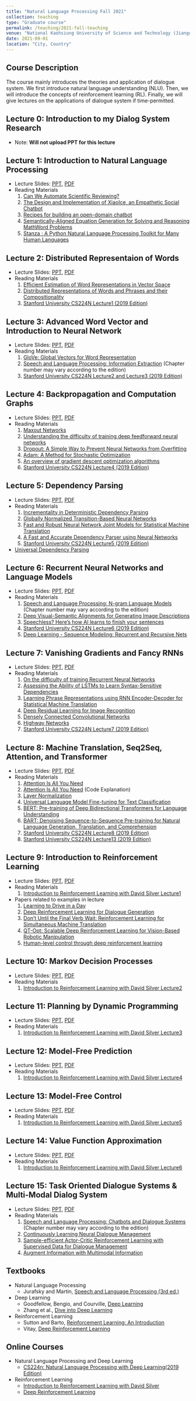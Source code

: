 ```yaml
---
title: "Natural Language Processing Fall 2021"
collection: teaching
type: "Graduate course"
permalink: /teaching/2021-fall-teaching
venue: "National Kaohsiung University of Science and Technology (Jiangong Campus)"
date: 2021-09-01
location: "City, Country"
---
```



## Course Description
The course mainly introduces the theories and application of dialogue system. We first introduce natural language understanding (NLU). Then, we will introduce the concepts of reinforcement learning (RL). Finally, we will give lectures on the applications of dialogue system if time-permitted.

## Lecture 0: Introduction to my Dialog System Research
* Note: **Will not upload PPT for this lecture**

## Lecture 1: Introduction to Natural Language Processing
* Lecture Slides: [PPT](https://docs.google.com/presentation/d/1tptz5D6BQ9QJRvnS7qbPiYQBS04wySSE/edit?usp=sharing&ouid=114043367878486864741&rtpof=true&sd=true), [PDF](https://drive.google.com/file/d/1-Q5wC-T1ecSsw8jbA1yJT9aC7_r0ieai/view?usp=sharing)
* Reading Materials
  1. [Can We Automate Scientific Reviewing?](https://arxiv.org/abs/2102.00176)
  2. [The Design and Implementation of XiaoIce, an Empathetic Social Chatbot](https://dl.acm.org/doi/10.1162/coli_a_00368)
  3. [Recipes for building an open-domain chatbot](https://arxiv.org/abs/2004.13637)
  4. [Semantically-Aligned Equation Generation for Solving and Reasoning MathWord Problems](https://www.aclweb.org/anthology/N19-1272/)
  5. [Stanza : A Python Natural Language Processing Toolkit for Many Human Languages](https://www.aclweb.org/anthology/2020.acl-demos.14/)
 
## Lecture 2: Distributed Representaion of Words
 * Lecture Slides: [PPT](https://docs.google.com/presentation/d/1xKvSX2zJQC0z1BuPcrYKMb7G7On_X9YO/edit?usp=sharing&ouid=114043367878486864741&rtpof=true&sd=true), [PDF](https://drive.google.com/file/d/1vlg-sCR4_UEr0JEAt-zDyQjmHLkXJBua/view?usp=sharing)
 * Reading Materials
   1. [Efficient Estimation of Word Representations in Vector Space](https://arxiv.org/abs/1301.3781)
   2. [Distributed Representations of Words and Phrases and their Compositionality](https://arxiv.org/abs/1310.4546)
   3. [Stanford University CS224N Lecture1 (2019 Edition)](https://web.stanford.edu/class/archive/cs/cs224n/cs224n.1194/)

## Lecture 3: Advanced Word Vector and Introduction to Neural Network
* Lecture Slides: [PPT](https://docs.google.com/presentation/d/1KnpY12RB8eaoh_X6Ts_-r-Fw0dv6Td2f/edit?usp=sharing&ouid=114043367878486864741&rtpof=true&sd=true), [PDF](https://drive.google.com/file/d/1UU0XmZCb_7mZOkfuHIeyhHZA6WmZWbuB/view?usp=sharing)
* Reading Materials
  1. [GloVe: Global Vectors for Word Representation](https://www.aclweb.org/anthology/D14-1162/)
  2. [Speech and Language Processing: Information Extraction](https://web.stanford.edu/~jurafsky/slp3/) (Chapter number may vary according to the edition)
  3. [Stanford University CS224N Lecture2 and Lecture3 (2019 Edition)](https://web.stanford.edu/class/archive/cs/cs224n/cs224n.1194/) 

## Lecture 4: Backpropagation and Computation Graphs
* Lecture Slides: [PPT](https://docs.google.com/presentation/d/14JztTSqv2ueOb-4AjcQ8UXt3NvW5iVyq/edit?usp=sharing&ouid=114043367878486864741&rtpof=true&sd=true), [PDF](https://drive.google.com/file/d/107RowbVPtE65MNqKgjplPZz0Nyrpwa0-/view?usp=sharing)
* Reading Materials
  1. [Maxout Networks](https://arxiv.org/pdf/1302.4389.pdfMaxout%20Networks)
  2. [Understanding the difficulty of training deep feedforward neural networks](http://proceedings.mlr.press/v9/glorot10a/glorot10a.pdf)
  3. [Dropout: A Simple Way to Prevent Neural Networks from Overfitting](https://jmlr.org/papers/volume15/srivastava14a/srivastava14a.pdf)
  4. [Adam: A Method for Stochastic Optimization](https://arxiv.org/pdf/1412.6980.pdf)
  5. [An overview of gradient descent optimization algorithms](https://arxiv.org/pdf/1609.04747.pdf)
  6. [Stanford University CS224N Lecture4 (2019 Edition)](https://web.stanford.edu/class/archive/cs/cs224n/cs224n.1194/)

## Lecture 5: Dependency Parsing
* Lecture Slides: [PPT](https://docs.google.com/presentation/d/1QmnOwWliA4UsDX2TlNZoll_feduDOGK7/edit?usp=sharing&ouid=114043367878486864741&rtpof=true&sd=true), [PDF](https://drive.google.com/file/d/1Y4zmOYnCqE1SGqwusuS9l5kEvY_Av5Uh/view?usp=sharing)
* Reading Materials
   1. [Incrementality in Deterministic Dependency Parsing](https://www.aclweb.org/anthology/W04-0308/)
   2. [Globally Normalized Transition-Based Neural Networks](https://arxiv.org/abs/1603.06042)
   3. [Fast and Robust Neural Network Joint Models for Statistical Machine Translation](https://www.aclweb.org/anthology/P14-1129/)
   4. [A Fast and Accurate Dependency Parser using Neural Networks](https://www.aclweb.org/anthology/D14-1082/)
   5. [Stanford University CS224N Lecture5 (2019 Edition)](https://web.stanford.edu/class/archive/cs/cs224n/cs224n.1194/)
* [Universal Dependency Parsing](https://universaldependencies.org/)

## Lecture 6: Recurrent Neural Networks and Language Models
* Lecture Slides: [PPT](https://docs.google.com/presentation/d/1zPjGRoYNbx6yLOQDIEoDeJL-3_R2Vy5b/edit?usp=sharing&ouid=114043367878486864741&rtpof=true&sd=true), [PDF](https://drive.google.com/file/d/1moONQvJA7MtkF7jrWbTjrbHSUNXnWmZ_/view?usp=sharing)
 * Reading Materials
   1. [Speech and Language Processing: N-gram Language Models](https://web.stanford.edu/~jurafsky/slp3/) (Chapter number may vary according to the edition)
   2. [Deep Visual-Semantic Alignments for Generating Image Descriptions](https://arxiv.org/abs/1412.2306)
   3. [Speechless? Here’s how AI learns to finish your sentences](https://tech.fb.com/speechless-heres-how-ai-learns-to-finish-your-sentences/)
   4. [Stanford University CS224N Lecture6 (2019 Edition)](https://web.stanford.edu/class/archive/cs/cs224n/cs224n.1194/)
   5. [Deep Learning - Sequence Modeling: Recurrent and Recursive Nets](https://www.deeplearningbook.org/)

## Lecture 7: Vanishing Gradients and Fancy RNNs
* Lecture Slides: [PPT](https://docs.google.com/presentation/d/14-laGM-JhLFysUtkNfM6nrNeQ8nIsHZ7/edit?usp=sharing&ouid=114043367878486864741&rtpof=true&sd=true), [PDF](https://drive.google.com/file/d/1f4XgFpyYk64V__iNF4Kghqn-ik41QqBf/view?usp=sharing)
* Reading Materials
  1. [On the difficulty of training Recurrent Neural Networks](https://arxiv.org/abs/1211.5063)
  2. [Assessing the Ability of LSTMs to Learn Syntax-Sensitive Dependencies](https://www.aclweb.org/anthology/Q16-1037/)
  3. [Learning Phrase Representations using RNN Encoder-Decoder for Statistical Machine Translation](https://arxiv.org/abs/1406.1078)
  4. [Deep Residual Learning for Image Recognition](https://arxiv.org/abs/1512.03385)
  5. [Densely Connected Convolutional Networks](https://arxiv.org/abs/1608.06993)
  6. [Highway Networks](https://arxiv.org/abs/1505.00387)
  7. [Stanford University CS224N Lecture7 (2019 Edition)](https://web.stanford.edu/class/archive/cs/cs224n/cs224n.1194/)

## Lecture 8: Machine Translation, Seq2Seq, Attention, and Transformer
* Lecture Slides: [PPT](https://docs.google.com/presentation/d/1DiGPzhFnS9xplDbTPo9YvYpkrqZIRGpk/edit?usp=sharing&ouid=114043367878486864741&rtpof=true&sd=true), [PDF](https://drive.google.com/file/d/1lBmX4aagj8LLlEq-cTAjS9zpSnILMB0H/view?usp=sharing)
* Reading Materials
    1. [Attention Is All You Need](https://arxiv.org/abs/1706.03762)
    2. [Attention Is All You Need](http://nlp.seas.harvard.edu/2018/04/03/attention.html) (Code Explanation)
    3. [Layer Normalization](https://arxiv.org/abs/1607.06450)
    4. [Universal Language Model Fine-tuning for Text Classification](https://aclanthology.org/P18-1031/)
    5. [BERT: Pre-training of Deep Bidirectional Transformers for Language Understanding](https://aclanthology.org/N19-1423/)
    6. [BART: Denoising Sequence-to-Sequence Pre-training for Natural Language Generation, Translation, and Comprehension](https://www.aclweb.org/anthology/2020.acl-main.703/)
    7. [Stanford University CS224N Lecture8 (2019 Edition)](https://web.stanford.edu/class/archive/cs/cs224n/cs224n.1194/)
    8. [Stanford University CS224N Lecture13 (2019 Edition)](https://web.stanford.edu/class/archive/cs/cs224n/cs224n.1194/)

## Lecture 9: Introduction to Reinforcement Learning
* Lecture Slides: [PPT](https://docs.google.com/presentation/d/1yFV6x3vaNYDLd1tjIFRqrTyraYVuGYZc/edit?usp=sharing&ouid=114043367878486864741&rtpof=true&sd=true), [PDF](https://drive.google.com/file/d/1AEOBbx-_oBipDA1fSUtm0m8fhSX62d3o/view?usp=sharing)
* Reading Materials
  1. [Introduction to Reinforcement Learning with David Silver Lecture1](https://deepmind.com/learning-resources/-introduction-reinforcement-learning-david-silver)
* Papers related to examples in lecture
  1. [Learning to Drive in a Day](https://arxiv.org/abs/1807.00412)
  2. [Deep Reinforcement Learning for Dialogue Generation](https://arxiv.org/abs/1606.01541)
  3. [Don’t Until the Final Verb Wait: Reinforcement Learning for Simultaneous Machine Translation](https://aclanthology.org/D14-1140/)
  4. [QT-Opt: Scalable Deep Reinforcement Learning for Vision-Based Robotic Manipulation](https://arxiv.org/abs/1806.10293)
  5. [Human-level control through deep reinforcement learning](https://www.nature.com/articles/nature14236?wm=book_wap_0005)

## Lecture 10: Markov Decision Processes
* Lecture Slides: [PPT](https://docs.google.com/presentation/d/17ycg4sXuZ0eS3hoUOWe6I6f8bE79eip6/edit?usp=sharing&ouid=114043367878486864741&rtpof=true&sd=true), [PDF](https://drive.google.com/file/d/1NLX7GcU9u-CgDIbUfo1dG_aGycmKNC_A/view?usp=sharing)
* Reading Materials
  1. [Introduction to Reinforcement Learning with David Silver Lecture2](https://deepmind.com/learning-resources/-introduction-reinforcement-learning-david-silver)

## Lecture 11: Planning by Dynamic Programming
* Lecture Slides: [PPT](https://docs.google.com/presentation/d/1SoDChXYUkTiZGzo3ITwVNtS6_Q1bPjn4/edit?usp=sharing&ouid=114043367878486864741&rtpof=true&sd=true), [PDF](https://drive.google.com/file/d/1t3xkzRB8sH6VuH5rMOiSZOjf4XJ7sHhW/view?usp=sharing)
* Reading Materials
  1. [Introduction to Reinforcement Learning with David Silver Lecture3](https://deepmind.com/learning-resources/-introduction-reinforcement-learning-david-silver)

## Lecture 12: Model-Free Prediction
* Lecture Slides: [PPT](https://docs.google.com/presentation/d/1frGqUtSnufxiJMysWgYxjo2M41DT9tQg/edit?usp=sharing&ouid=114043367878486864741&rtpof=true&sd=true), [PDF](https://drive.google.com/file/d/1IjKrb-IpQQrGNcRxw5tP8DaaLoLqmLnS/view?usp=sharing)
* Reading Materials
  1. [Introduction to Reinforcement Learning with David Silver Lecture4](https://deepmind.com/learning-resources/-introduction-reinforcement-learning-david-silver)

## Lecture 13: Model-Free Control
* Lecture Slides: [PPT](https://docs.google.com/presentation/d/1OHccT8YgfhC-3prALNlJV35i9OkgnvoX/edit?usp=sharing&ouid=114043367878486864741&rtpof=true&sd=true), [PDF](https://drive.google.com/file/d/1jl_JadUrUcYMo7qnODNZRttn1Dv4dUNF/view?usp=sharing)
* Reading Materials
  1. [Introduction to Reinforcement Learning with David Silver Lecture5](https://deepmind.com/learning-resources/-introduction-reinforcement-learning-david-silver)

## Lecture 14: Value Function Approximation
* Lecture Slides: [PPT](https://docs.google.com/presentation/d/1rmKN-BIKkGJ8j_SS0RLQjZDZbHT-SkST/edit?usp=sharing&ouid=114043367878486864741&rtpof=true&sd=true), [PDF](https://drive.google.com/file/d/1Y769SCXITfTOzVi04RbYApEEWG2ODnLd/view?usp=sharing)
* Reading Materials
  1. [Introduction to Reinforcement Learning with David Silver Lecture6](https://deepmind.com/learning-resources/-introduction-reinforcement-learning-david-silver)

## Lecture 15: Task Oriented Dialogue Systems & Multi-Modal Dialog System
* Lecture Slides: [PPT](https://docs.google.com/presentation/d/11f2EDsAGIPUQSDQ4L0u7OznhRaUEUB3i/edit?usp=sharing&ouid=114043367878486864741&rtpof=true&sd=true), [PDF](https://drive.google.com/file/d/1K20SnPiTsFqklK6Vell3y3WnzNR8yGqA/view?usp=sharing)
* Reading Materials
  1.  [Speech and Language Processing: Chatbots and Dialogue Systems](https://web.stanford.edu/~jurafsky/slp3/) (Chapter number may vary according to the edition)
  2.  [Continuously Learning Neural Dialogue Management](https://arxiv.org/abs/1606.02689)
  3.  [Sample-efficient Actor-Critic Reinforcement Learning with Supervised Data for Dialogue Management](https://arxiv.org/abs/1707.00130)
  4.  [Augment Information with Multimodal Information](https://visualqa.org/workshop_2020.html)

## Textbooks
* Natural Language Processing
  * Jurafsky and Martin, [Speech and Language Processing (3rd ed.)](https://web.stanford.edu/~jurafsky/slp3/)
* Deep Learning
  * Goodfellow, Bengio, and Courville, [Deep Learning](https://www.deeplearningbook.org/)
  * Zhang et al., [Dive into Deep Learning](https://d2l.ai/)
* Reinforcement Learning
  * Sutton and Barto, [Reinforcement Learning: An Introduction](http://incompleteideas.net/book/the-book.html)
  * Vitay, [Deep Reinforcement Learning](https://julien-vitay.net/deeprl/)

## Online Courses
* Natural Language Processing and Deep Learning
  * [CS224n: Natural Language Processing with Deep Learning(2019 Edition)](http://web.stanford.edu/class/cs224n/)
* Reinforcement Learning
  * [Introduction to Reinforcement Learning with David Silver](https://deepmind.com/learning-resources/-introduction-reinforcement-learning-david-silver)
  * [Deep Reinforcement Learning](http://rail.eecs.berkeley.edu/deeprlcourse/)